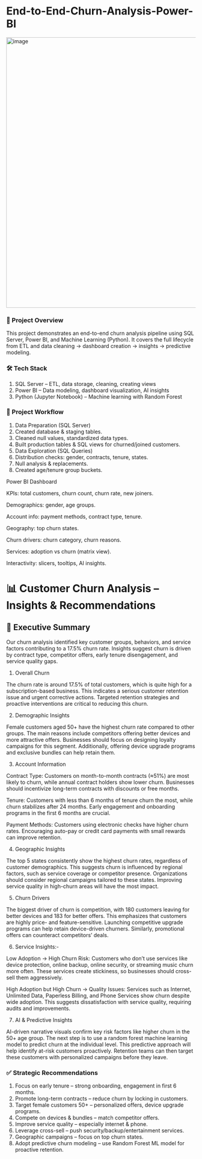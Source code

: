 # End-to-End-Churn-Analysis-Power-BI

<img width="1280" height="720" alt="image" src="https://github.com/user-attachments/assets/84fae83e-b1ef-48e7-afe7-38a762ba8b32" />

### 🔎 Project Overview

This project demonstrates an end-to-end churn analysis pipeline using SQL Server, Power BI, and Machine Learning (Python). It covers the full lifecycle from ETL and data cleaning → dashboard creation → insights → predictive modeling.

### 🛠 Tech Stack
1. SQL Server – ETL, data storage, cleaning, creating views
2. Power BI – Data modeling, dashboard visualization, AI insights
3. Python (Jupyter Notebook) – Machine learning with Random Forest

### 📂 Project Workflow
1. Data Preparation (SQL Server)
2. Created database & staging tables.
3. Cleaned null values, standardized data types.
4. Built production tables & SQL views for churned/joined customers.
5. Data Exploration (SQL Queries)
6. Distribution checks: gender, contracts, tenure, states.
7. Null analysis & replacements.
8. Created age/tenure group buckets.

Power BI Dashboard

KPIs: total customers, churn count, churn rate, new joiners.

Demographics: gender, age groups.

Account info: payment methods, contract type, tenure.

Geography: top churn states.

Churn drivers: churn category, churn reasons.

Services: adoption vs churn (matrix view).

Interactivity: slicers, tooltips, AI insights.

# 📊 Customer Churn Analysis – Insights & Recommendations
## 🔎 Executive Summary

Our churn analysis identified key customer groups, behaviors, and service factors contributing to a 17.5% churn rate. Insights suggest churn is driven by contract type, competitor offers, early tenure disengagement, and service quality gaps.

1. Overall Churn

The churn rate is around 17.5% of total customers, which is quite high for a subscription-based business. This indicates a serious customer retention issue and urgent corrective actions. Targeted retention strategies and proactive interventions are critical to reducing this churn.

2. Demographic Insights

Female customers aged 50+ have the highest churn rate compared to other groups. The main reasons include competitors offering better devices and more attractive offers. Businesses should focus on designing loyalty campaigns for this segment. Additionally, offering device upgrade programs and exclusive bundles can help retain them.

3. Account Information

Contract Type:
Customers on month-to-month contracts (≈51%) are most likely to churn, while annual contract holders show lower churn. Businesses should incentivize long-term contracts with discounts or free months.

Tenure:
Customers with less than 6 months of tenure churn the most, while churn stabilizes after 24 months. Early engagement and onboarding programs in the first 6 months are crucial.

Payment Methods:
Customers using electronic checks have higher churn rates. Encouraging auto-pay or credit card payments with small rewards can improve retention.

4. Geographic Insights

The top 5 states consistently show the highest churn rates, regardless of customer demographics. This suggests churn is influenced by regional factors, such as service coverage or competitor presence. Organizations should consider regional campaigns tailored to these states. Improving service quality in high-churn areas will have the most impact.

5. Churn Drivers

The biggest driver of churn is competition, with 180 customers leaving for better devices and 183 for better offers. This emphasizes that customers are highly price- and feature-sensitive. Launching competitive upgrade programs can help retain device-driven churners. Similarly, promotional offers can counteract competitors’ deals.

6. Service Insights:-

Low Adoption → High Churn Risk:
Customers who don’t use services like device protection, online backup, online security, or streaming music churn more often. These services create stickiness, so businesses should cross-sell them aggressively.

High Adoption but High Churn → Quality Issues:
Services such as Internet, Unlimited Data, Paperless Billing, and Phone Services show churn despite wide adoption. This suggests dissatisfaction with service quality, requiring audits and improvements.

7. AI & Predictive Insights

AI-driven narrative visuals confirm key risk factors like higher churn in the 50+ age group. The next step is to use a random forest machine learning model to predict churn at the individual level. This predictive approach will help identify at-risk customers proactively. Retention teams can then target these customers with personalized campaigns before they leave.

### ✅ Strategic Recommendations
1. Focus on early tenure – strong onboarding, engagement in first 6 months.
2. Promote long-term contracts – reduce churn by locking in customers.
3. Target female customers 50+ – personalized offers, device upgrade programs.
4. Compete on devices & bundles – match competitor offers.
5. Improve service quality – especially internet & phone.
6. Leverage cross-sell – push security/backup/entertainment services.
7. Geographic campaigns – focus on top churn states.
8. Adopt predictive churn modeling – use Random Forest ML model for proactive retention.
